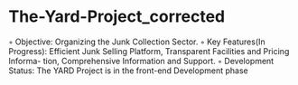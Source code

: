 # The-Yard-Project_corrected
◦ Objective: Organizing the Junk Collection Sector. ◦ Key Features(In Progress): Efficient Junk Selling Platform, Transparent Facilities and Pricing Informa- tion, Comprehensive Information and Support. ◦ Development Status: The YARD Project is in the front-end Development phase
